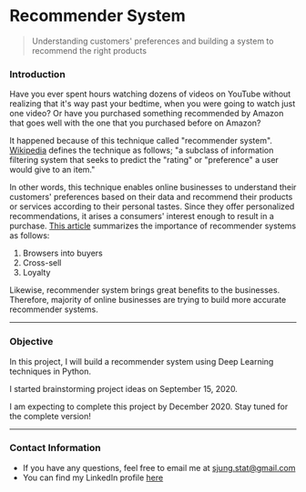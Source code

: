 Recommender System
================

> Understanding customers' preferences and building a system to recommend the right products

### Introduction

Have you ever spent hours watching dozens of videos on YouTube without realizing that it's way past your bedtime, when you were going to watch just one video? Or have you purchased something recommended by Amazon that goes well with the one that you purchased before on Amazon?

It happened because of this technique called "recommender system". [Wikipedia](https://en.wikipedia.org/wiki/Recommender_system) defines the technique as follows; "a subclass of information filtering system that seeks to predict the "rating" or "preference" a user would give to an item."

In other words, this technique enables online businesses to understand their customers' preferences based on their data and recommend their products or services according to their personal tastes. Since they offer personalized recommendations, it arises a consumers' interest enough to result in a purchase. [This article](https://subscription.packtpub.com/book/application_development/9781785282584/3/ch03lvl1sec18/importance-of-recommender-systems-in-e-commerce) summarizes the importance of recommender systems as follows:

1. Browsers into buyers
2. Cross-sell
3. Loyalty


Likewise, recommender system brings great benefits to the businesses. Therefore, majority of online businesses are trying to build more accurate recommender systems.


-----

### Objective

In this project, I will build a recommender system using Deep Learning techniques in Python. 

I started brainstorming project ideas on September 15, 2020.

I am expecting to complete this project by December 2020. Stay tuned for the complete version!


-----

### Contact Information

  - If you have any questions, feel free to email me at
    <sjung.stat@gmail.com>
  - You can find my LinkedIn profile
    [here](https://www.linkedin.com/in/sjung-stat/)
